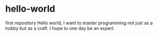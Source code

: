 # hello-world
first repository
Hello world, I want to master programming not just as a hobby but as a craft. I hope to one day be an expert.
